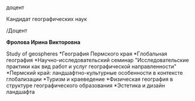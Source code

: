доцент

Кандидат географических наук

/Доцент

**Фролова Ирина Викторовна**

Study of geospheres
	*География Пермского края
	*Глобальная география
	*Научно-исследовательский семинар "Исследовательские практики как вид работ и услуг географической направленности"
	*Пермский край: ландшафтно-культурные особенности в контексте глобализации
	*Туризм и краеведение
	*Физическая география в структуре географического образования
	*Эстетика и дизайн ландшафта